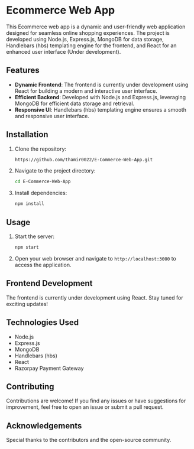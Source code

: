 # Ecommerce Web App

This Ecommerce web app is a dynamic and user-friendly web application designed for seamless online shopping experiences. 
The project is developed using Node.js, Express.js, MongoDB for data storage, Handlebars (hbs) templating engine for the frontend, and React for an enhanced user interface (Under development).

## Features

- **Dynamic Frontend**: The frontend is currently under development using React for building a modern and interactive user interface.
- **Efficient Backend**: Developed with Node.js and Express.js, leveraging MongoDB for efficient data storage and retrieval.
- **Responsive UI**: Handlebars (hbs) templating engine ensures a smooth and responsive user interface.

## Installation

1. Clone the repository:

    ```bash
    https://github.com/thamir0022/E-Commerce-Web-App.git
    ```

2. Navigate to the project directory:

    ```bash
    cd E-Commerce-Web-App
    ```

3. Install dependencies:

    ```bash
    npm install
    ```

## Usage

1. Start the server:

    ```bash
    npm start
    ```

2. Open your web browser and navigate to `http://localhost:3000` to access the application.

## Frontend Development

The frontend is currently under development using React. Stay tuned for exciting updates!

## Technologies Used

- Node.js
- Express.js
- MongoDB
- Handlebars (hbs)
- React
- Razorpay Payment Gateway

## Contributing

Contributions are welcome! If you find any issues or have suggestions for improvement, feel free to open an issue or submit a pull request.

## Acknowledgements

Special thanks to the contributors and the open-source community.

